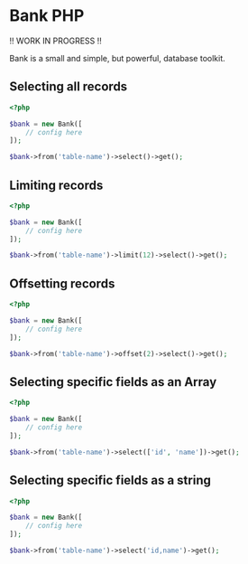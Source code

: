 # Bank PHP

!! WORK IN PROGRESS !!

Bank is a small and simple, but powerful, database toolkit.


## Selecting all records

```php
<?php

$bank = new Bank([
    // config here
]);

$bank->from('table-name')->select()->get();
```

## Limiting records

```php
<?php

$bank = new Bank([
    // config here
]);

$bank->from('table-name')->limit(12)->select()->get();
```

## Offsetting records

```php
<?php

$bank = new Bank([
    // config here
]);

$bank->from('table-name')->offset(2)->select()->get();
```

## Selecting specific fields as an Array

```php
<?php

$bank = new Bank([
    // config here
]);

$bank->from('table-name')->select(['id', 'name'])->get();
```

## Selecting specific fields as a string

```php
<?php

$bank = new Bank([
    // config here
]);

$bank->from('table-name')->select('id,name')->get();
```